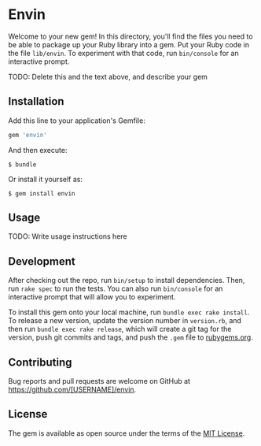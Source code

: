 # Envin

Welcome to your new gem! In this directory, you'll find the files you need to be able to package up your Ruby library into a gem. Put your Ruby code in the file `lib/envin`. To experiment with that code, run `bin/console` for an interactive prompt.

TODO: Delete this and the text above, and describe your gem

## Installation

Add this line to your application's Gemfile:

```ruby
gem 'envin'
```

And then execute:

    $ bundle

Or install it yourself as:

    $ gem install envin

## Usage

TODO: Write usage instructions here

## Development

After checking out the repo, run `bin/setup` to install dependencies. Then, run `rake spec` to run the tests. You can also run `bin/console` for an interactive prompt that will allow you to experiment.

To install this gem onto your local machine, run `bundle exec rake install`. To release a new version, update the version number in `version.rb`, and then run `bundle exec rake release`, which will create a git tag for the version, push git commits and tags, and push the `.gem` file to [rubygems.org](https://rubygems.org).

## Contributing

Bug reports and pull requests are welcome on GitHub at https://github.com/[USERNAME]/envin.

## License

The gem is available as open source under the terms of the [MIT License](https://opensource.org/licenses/MIT).
